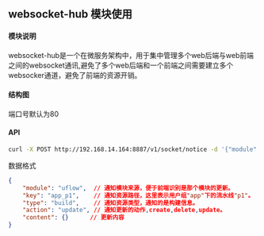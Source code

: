 ## websocket-hub 模块使用

#### 模块说明

websocket-hub是一个在微服务架构中，用于集中管理多个web后端与web前端之间的websocket通讯,避免了多个web后端和一个前端之间需要建立多个websocker通道，避免了前端的资源开销。



#### 结构图

端口号默认为80

#### API

```sh
curl -X POST http://192.168.14.164:8887/v1/socket/notice -d '{"module": "uflow","type": "build","action": "update","content": {},"key": "app_p1"}' 
```

数据格式

```json
{
    "module": "uflow",  // 通知模块来源，便于前端识别是那个模块的更新。
    "key": "app_p1",    // 通知资源路径，这里表示用户组"app"下的流水线"p1"。
    "type": "build",    // 通知资源类型，通知的是构建信息。
    "action": "update", // 通知更新的动作,create,delete,update。
    "content": {}      // 更新内容
}
```
